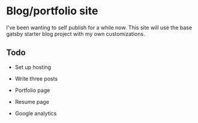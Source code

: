 # Blog/portfolio site

I've been wanting to self publish for a while now. This site will use the base gatsby starter blog project with my own customizations.

## Todo

- Set up hosting

- Write three posts

- Portfolio page

- Resume page

- Google analytics
